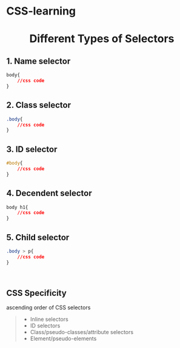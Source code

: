 # CSS-learning

# <center>Different Types of Selectors</center>

## 1. Name selector

```css
body{
    //css code
}
```

## 2. Class selector

```css
.body{
    //css code
}
```

## 3. ID selector

```css
#body{
    //css code
}
```

## 4. Decendent selector

```css
body h1{
    //css code
}
```

## 5. Child selector

```css
.body > p{
    //css code
}
```

</br>

## CSS Specificity

ascending order of CSS selectors

> * Inline selectors
> * ID selectors
> * Class/pseudo-classes/attribute selectors
> * Element/pseudo-elements
